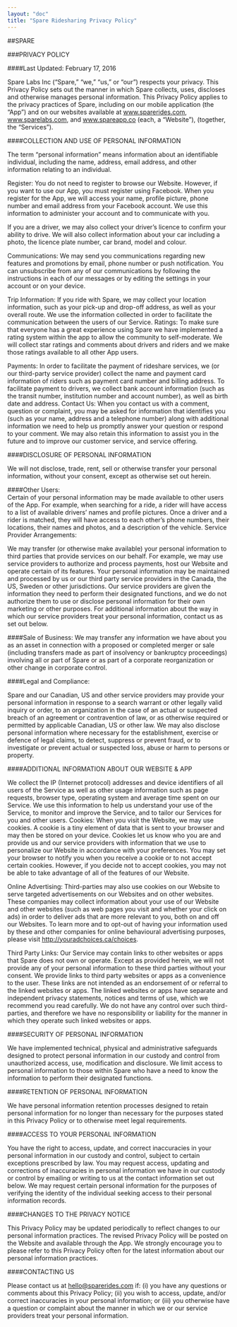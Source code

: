 ```yaml
---
layout: "doc"
title: "Spare Ridesharing Privacy Policy"
---
```

##SPARE

###PRIVACY POLICY

####Last Updated:  February 17, 2016

Spare Labs Inc (“Spare,” “we,” “us,” or “our”) respects your privacy.  This Privacy Policy sets out the manner in which Spare collects, uses, discloses and otherwise manages personal information.  This Privacy Policy applies to the privacy practices of Spare, including on our mobile application (the “App”) and on our websites available at www.sparerides.com, www.sparelabs.com, and www.spareapp.co (each, a “Website”), (together, the “Services”).

####COLLECTION AND USE OF PERSONAL INFORMATION 

The term “personal information” means information about an identifiable individual, including the name, address, email address, and other information relating to an individual.  

Register:  You do not need to register to browse our Website.  However, if you want to use our App, you must register using Facebook.  When you register for the App, we will access your name, profile picture, phone number and email address from your Facebook account.  We use this information to administer your account and to communicate with you.  

If you are a driver, we may also collect your driver’s licence to confirm your ability to drive.  We will also collect information about your car including a photo, the licence plate number, car brand, model and colour.  

Communications: We may send you communications regarding new features and promotions by email, phone number or push notification.  You can unsubscribe from any of our communications by following the instructions in each of our messages or by editing the settings in your account or on your device.

Trip Information:  If you ride with Spare, we may collect your location information, such as your pick-up and drop-off address, as well as your overall route. We use the information collected in order to facilitate the communication between the users of our Service.
Ratings:  To make sure that everyone has a great experience using Spare we have implemented a rating system within the app to allow the community to self-moderate.  We will collect star ratings and comments about drivers and riders and we make those ratings available to all other App users.  

Payments:  In order to facilitate the payment of rideshare services, we (or our third-party service provider) collect the name and payment card information of riders such as payment card number and billing address.  To facilitate payment to drivers, we collect bank account information (such as the transit number, institution number and account number), as well as birth date and address.
Contact Us:  When you contact us with a comment, question or complaint, you may be asked for information that identifies you (such as your name, address and a telephone number) along with additional information we need to help us promptly answer your question or respond to your comment.  We may also retain this information to assist you in the future and to improve our customer service, and service offering.

####DISCLOSURE OF PERSONAL INFORMATION

We will not disclose, trade, rent, sell or otherwise transfer your personal information, without your consent, except as otherwise set out herein.

####Other Users:  
Certain of your personal information may be made available to other users of the App.  For example, when searching for a ride, a rider will have access to a list of available drivers’ names and profile pictures.  Once a driver and a rider is matched, they will have access to each other’s phone numbers, their locations, their names and photos, and a description of the vehicle.
Service Provider Arrangements:

We may transfer (or otherwise make available) your personal information to third parties that provide services on our behalf.  For example, we may use service providers to authorize and process payments, host our Website and operate certain of its features.
Your personal information may be maintained and processed by us or our third party service providers in the Canada, the US, Sweden or other jurisdictions.  Our service providers are given the information they need to perform their designated functions, and we do not authorize them to use or disclose personal information for their own marketing or other purposes.  For additional information about the way in which our service providers treat your personal information, contact us as set out below.

####Sale of Business:
We may transfer any information we have about you as an asset in connection with a  proposed or completed merger or sale (including transfers made as part of insolvency or bankruptcy proceedings) involving all or part of Spare or as part of a corporate reorganization or other change in corporate control.  

####Legal and Compliance:

Spare and our Canadian, US and other service providers may provide your personal information in response to a search warrant or other legally valid inquiry or order, to an organization in the case of an actual or suspected breach of an agreement or contravention of law, or as otherwise required or permitted by applicable Canadian, US or other law.  We may also disclose personal information where necessary for the establishment, exercise or defence of legal claims, to detect, suppress or prevent fraud, or to investigate or prevent actual or suspected loss, abuse or harm to persons or property.

####ADDITIONAL INFORMATION ABOUT OUR WEBSITE & APP

We collect the IP (Internet protocol) addresses and device identifiers of all users of the Service as well as other usage information such as page requests, browser type, operating system and average time spent on our Service. We use this information to help us understand your use of the Service, to monitor and improve the Service, and to tailor our Services for you and other users.
Cookies: When you visit the Website, we may use cookies.  A cookie is a tiny element of data that is sent to your browser and may then be stored on your device.  Cookies let us know who you are and provide us and our service providers with information that we use to personalize our Website in accordance with your preferences. You may set your browser to notify you when you receive a cookie or to not accept certain cookies. However, if you decide not to accept cookies, you may not be able to take advantage of all of the features of our Website.

Online Advertising:  Third-parties may also use cookies on our Website to serve targeted advertisements on our Websites and on other websites. These companies may collect information about your use of our Website and other websites (such as web pages you visit and whether your click on ads) in order to deliver ads that are more relevant to you, both on and off our Websites. To learn more and to opt-out of having your information used by these and other companies for online behavioural advertising purposes, please visit http://youradchoices.ca/choices.

Third Party Links: Our Service may contain links to other websites or apps that Spare does not own or operate. Except as provided herein, we will not provide any of your personal information to these third parties without your consent.  We provide links to third party websites or apps as a convenience to the user.  These links are not intended as an endorsement of or referral to the linked websites or apps.  The linked websites or apps have separate and independent privacy statements, notices and terms of use, which we recommend you read carefully.  We do not have any control over such third-parties, and therefore we have no responsibility or liability for the manner in which they operate such linked websites or apps.

####SECURITY OF PERSONAL INFORMATION

We have implemented technical, physical and administrative safeguards designed to protect personal information in our custody and control from unauthorized access, use, modification and disclosure.  We limit access to personal information to those within Spare who have a need to know the information to perform their designated functions.

####RETENTION OF PERSONAL INFORMATION

We have personal information retention processes designed to retain personal information for no longer than necessary for the purposes stated in this Privacy Policy or to otherwise meet legal requirements.

####ACCESS TO YOUR PERSONAL INFORMATION

You have the right to access, update, and correct inaccuracies in your personal information in our custody and control, subject to certain exceptions prescribed by law.  You may request access, updating and corrections of inaccuracies in personal information we have in our custody or control by emailing or writing to us at the contact information set out below.  We may request certain personal information for the purposes of verifying the identity of the individual seeking access to their personal information records.

####CHANGES TO THE PRIVACY NOTICE

This Privacy Policy may be updated periodically to reflect changes to our personal information practices.  The revised Privacy Policy will be posted on the Website and available through the App.  We strongly encourage you to please refer to this Privacy Policy often for the latest information about our personal information practices.

####CONTACTING US

Please contact us at hello@sparerides.com if: (i) you have any questions or comments about this Privacy Policy; (ii) you wish to access, update, and/or correct inaccuracies in your personal information; or (iii) you otherwise have a question or complaint about the manner in which we or our service providers treat your personal information.
